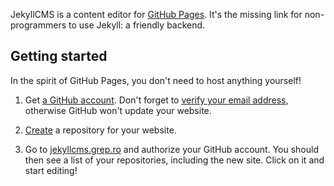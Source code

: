 JekyllCMS is a content editor for [GitHub Pages][gh-pages]. It's the missing
link for non-programmers to use Jekyll: a friendly backend.

## Getting started
In the spirit of GitHub Pages, you don't need to host anything yourself!

1. Get [a GitHub account][join]. Don't forget to [verify your email
   address][verify], otherwise GitHub won't update your website.

2. [Create][create] a repository for your website.

3. Go to [jekyllcms.grep.ro]() and authorize your GitHub account. You should
   then see a list of your repositories, including the new site. Click on it
   and start editing!

[gh-pages]: https://pages.github.com/
[join]: https://github.com/join
[verify]: https://help.github.com/articles/verifying-your-email-address/
[create]: https://help.github.com/articles/create-a-repo/
